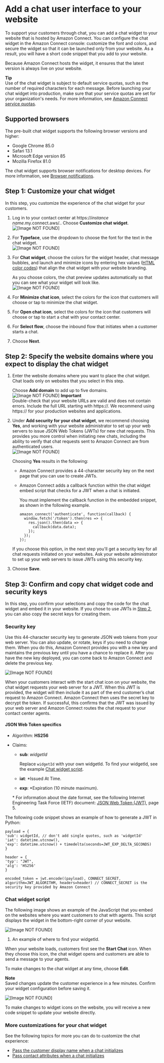 # Add a chat user interface to your website<a name="add-chat-to-website"></a>

To support your customers through chat, you can add a chat widget to your website that is hosted by Amazon Connect\. You can configure the chat widget in the Amazon Connect console: customize the font and colors, and secure the widget so that it can be launched only from your website\. As a result, you will have a short code snippet that you add to your website\. 

Because Amazon Connect hosts the widget, it ensures that the latest version is always live on your website\. 

**Tip**  
Use of the chat widget is subject to default service quotas, such as the number of required characters for each message\. Before launching your chat widget into production, make sure that your service quotas are set for your organization's needs\. For more information, see [Amazon Connect service quotas](amazon-connect-service-limits.md)\. 

## Supported browsers<a name="chat-widget-supported-browsers"></a>

The pre\-built chat widget supports the following browser versions and higher: 
+ Google Chrome 85\.0
+ Safari 13\.1
+ Microsoft Edge version 85
+ Mozilla Firefox 81\.0

The chat widget supports browser notifications for desktop devices\. For more information, see [Browser notifications](browser-notifications-chat.md)\.

## Step 1: Customize your chat widget<a name="customize-chat-widget"></a>

In this step, you customize the experience of the chat widget for your customers\.

1. Log in to your contact center at https://*instance name*\.my\.connect\.aws/\.\. Choose **Customize chat widget**\.  
![\[Image NOT FOUND\]](http://docs.aws.amazon.com/connect/latest/adminguide/images/chatwidget-customize-chat-window-button.png)

1. For **Typeface**, use the dropdown to choose the font for the text in the chat widget\.  
![\[Image NOT FOUND\]](http://docs.aws.amazon.com/connect/latest/adminguide/images/chatwidget-choose-font.png)

1. For **Chat widget**, choose the colors for the widget header, chat message bubbles, and launch and minimize icons by entering hex values \([HTML color codes](https://htmlcolorcodes.com/)\) that align the chat widget with your website branding\. 

   As you choose colors, the chat preview updates automatically so that you can see what your widget will look like\.  
![\[Image NOT FOUND\]](http://docs.aws.amazon.com/connect/latest/adminguide/images/chatwidget-choose-colors.png)

1. For **Minimize chat icon**, select the colors for the icon that customers will choose or tap to minimize the chat widget\. 

1. For **Open chat icon**, select the colors for the icon that customers will choose or tap to start a chat with your contact center\. 

1. For **Select flow**, choose the inbound flow that initiates when a customer starts a chat\.

1. Choose **Next**\.

## Step 2: Specify the website domains where you expect to display the chat widget<a name="chat-widget-domains"></a>

1. Enter the website domains where you want to place the chat widget\. Chat loads only on websites that you select in this step\. 

   Choose **Add domain** to add up to five domains\.  
![\[Image NOT FOUND\]](http://docs.aws.amazon.com/connect/latest/adminguide/images/chatwidget-add-domain.png)
**Important**  
Double\-check that your website URLs are valid and does not contain errors\. Include the full URL starting with https://\.
We recommend using https:// for your production websites and applications\.

1. Under **Add security for your chat widget**, we recommend choosing **Yes**, and working with your website administrator to set up your web servers to issue JSON Web Tokens \(JWTs\) for new chat requests\. This provides you more control when initiating new chats, including the ability to verify that chat requests sent to Amazon Connect are from authenticated users\.  
![\[Image NOT FOUND\]](http://docs.aws.amazon.com/connect/latest/adminguide/images/chatwidget-choose-security.png)

   Choosing **Yes** results in the following:
   + Amazon Connect provides a 44\-character security key on the next page that you can use to create JWTs\.
   + Amazon Connect adds a callback function within the chat widget embed script that checks for a JWT when a chat is initiated\.

     You must implement the callback function in the embedded snippet, as shown in the following example\.

     ```
     amazon_connect('authenticate', function(callback) {
       window.fetch('/token').then(res => {
         res.json().then(data => {
           callback(data.data);
         });
       });
     });
     ```

   If you choose this option, in the next step you'll get a security key for all chat requests initiated on your websites\. Ask your website administrator to set up your web servers to issue JWTs using this security key\. 

1. Choose **Save**\.

## Step 3: Confirm and copy chat widget code and security keys<a name="confirm-and-copy-chat-widget-script"></a>

In this step, you confirm your selections and copy the code for the chat widget and embed it in your website\. If you chose to use JWTs in [Step 2](#chat-widget-domains), you can also copy the secret keys for creating them\. 

### Security key<a name="chat-widget-security-key"></a>

Use this 44\-character security key to generate JSON web tokens from your web server\. You can also update, or rotate, keys if you need to change them\. When you do this, Amazon Connect provides you with a new key and maintains the previous key until you have a chance to replace it\. After you have the new key deployed, you can come back to Amazon Connect and delete the previous key\.

![\[Image NOT FOUND\]](http://docs.aws.amazon.com/connect/latest/adminguide/images/chatwidget-security-key.png)

When your customers interact with the start chat icon on your website, the chat widget requests your web server for a JWT\. When this JWT is provided, the widget will then include it as part of the end customer’s chat request to Amazon Connect\. Amazon Connect then uses the secret key to decrypt the token\. If successful, this confirms that the JWT was issued by your web server and Amazon Connect routes the chat request to your contact center agents\.

#### JSON Web Token specifics<a name="jwt"></a>
+ Algorithm: **HS256**
+ Claims: 
  + **sub**: *widgetId*

    Replace `widgetId` with your own widgetId\. To find your widgetId, see the example [Chat widget script](#chat-widget-script)\.
  + **iat**: \*Issued At Time\.
  + **exp**: \*Expiration \(10 minute maximum\)\.

  \* For information about the date format, see the following Internet Engineering Task Force \(IETF\) document: [JSON Web Token \(JWT\)](https://tools.ietf.org/html/rfc7519), page 5\. 

The following code snippet shows an example of how to generate a JWT in Python:

```
payload = {
'sub': widgetId, // don't add single quotes, such as 'widgetId'
'iat': datetime.utcnow(),
'exp': datetime.utcnow() + timedelta(seconds=JWT_EXP_DELTA_SECONDS)
}

header = {
'typ': "JWT",
'alg': 'HS256'
}

encoded_token = jwt.encode((payload), CONNECT_SECRET, algorithm=JWT_ALGORITHM, headers=header) // CONNECT_SECRET is the security key provided by Amazon Connect
```

### Chat widget script<a name="chat-widget-script"></a>

The following image shows an example of the JavaScript that you embed on the websites where you want customers to chat with agents\. This script displays the widget in the bottom\-right corner of your website\. 

![\[Image NOT FOUND\]](http://docs.aws.amazon.com/connect/latest/adminguide/images/chatwidget-code.png)

1. An example of where to find your widgetId\.

When your website loads, customers first see the **Start Chat** icon\. When they choose this icon, the chat widget opens and customers are able to send a message to your agents\.

To make changes to the chat widget at any time, choose **Edit**\.

**Note**  
Saved changes update the customer experience in a few minutes\. Confirm your widget configuration before saving it\. 

![\[Image NOT FOUND\]](http://docs.aws.amazon.com/connect/latest/adminguide/images/chatwidget-edit.png)

To make changes to widget icons on the website, you will receive a new code snippet to update your website directly\.

### More customizations for your chat widget<a name="chat-widget-more-customizations"></a>

See the following topics for more you can do to customize the chat experience:
+ [Pass the customer display name when a chat initializes](pass-display-name-chat.md)
+ [Pass contact attributes when a chat initializes](pass-contact-attributes-chat.md)